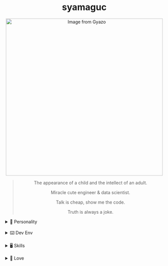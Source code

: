 <div align="center">
  <h1 >syamaguc</h1>
</div>
<div align="center">
  <a href="https://i.gyazo.com/effd99f32e448fc5514ed7c58e64c2d2">
    <img src="https://i.gyazo.com/effd99f32e448fc5514ed7c58e64c2d2.gif" alt="Image from Gyazo" width="500"/>
  </a>
  <blockquote>
    <p>
      The appearance of a child and the intellect of an adult.
    </p>
    <p>
      Miracle cute engineer & data scientist.
    </p>
    <p>
      Talk is cheap, show me the code.
    </p>
    <p>
      Truth is always a joke.
    </p>
  </blockquote>
</div>

<details>
  <summary> 🔑 Personality</summary>

- 🏛️ [INTJ-A](https://www.16personalities.com/intj-personality)
- 💩 [NPD](https://ja.wikipedia.org/wiki/%E8%87%AA%E5%B7%B1%E6%84%9B%E6%80%A7%E3%83%91%E3%83%BC%E3%82%BD%E3%83%8A%E3%83%AA%E3%83%86%E3%82%A3%E9%9A%9C%E5%AE%B3)
- 💰 [Bitcoin Maximalist](https://www.reddit.com/r/Bitcoin/comments/car30w/if_you_dont_believe_me_or_dont_get_it_i_dont_have)

</details>

<br/>

<details>
  <summary> ⌨️ Dev Env</summary>

- OS:
  - Archlinux with i3
  - MacOS with Yabai
- EDIT: Neovim + HHKB
- Terminal: Alacritty + tmux + ZSH

</details>

<br/>

<details>
  <summary> 🖥️ Skills</summary>

##### なにもわからない

- Lang: Python, C/C++, Google Apps Script
- Framework: Django, Gastby.js
- Cloud: AWS
- Other: Docker, MySQL, PostgresSQL , Bigquery

##### チョットデキル

- そんなもんあるわけねぇだろw

##### 完全に理解した

- lang: Typescript, lua, Common Lisp, Rust
- Framework: FastAPI, Flask, Next.js
- Cloud: GCP
- Other: Github Actions, K8s

<div align="center">
<blockquote>
    <p lang="ja" dir="ltr">【エンジニア用語解説】<br>
      <br>「完全に理解した」
      <br>製品を利用をするためのチュートリアルを完了できたという意味。
      <br>
      <br>「なにもわからない」
      <br>製品が本質的に抱える問題に直面するほど熟知が進んだという意味。
      <br>
      <br>「チョットデキル」
      <br>同じ製品を自分でも１から作れるという意味。または開発者本人。
    </p>
</blockquote>
</div>

</details>

<br/>

<details>
  <summary> 🖤 Love </summary>

- 漫画・小説
- アニメ・映画
- ガジェット集め
- サッカー観戦
- 競馬
- パチンコ&スロット

</details>
